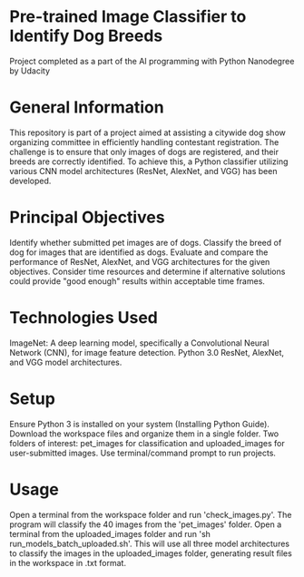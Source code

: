 # Pre-trained Image Classifier to Identify Dog Breeds
Project completed as a part of the AI programming with Python Nanodegree by Udacity

# General Information
This repository is part of a project aimed at assisting a citywide dog show organizing committee in efficiently handling contestant registration. The challenge is to ensure that only images of dogs are registered, and their breeds are correctly identified. To achieve this, a Python classifier utilizing various CNN model architectures (ResNet, AlexNet, and VGG) has been developed.

# Principal Objectives
Identify whether submitted pet images are of dogs.
Classify the breed of dog for images that are identified as dogs.
Evaluate and compare the performance of ResNet, AlexNet, and VGG architectures for the given objectives.
Consider time resources and determine if alternative solutions could provide "good enough" results within acceptable time frames.

# Technologies Used
ImageNet: A deep learning model, specifically a Convolutional Neural Network (CNN), for image feature detection.
Python 3.0
ResNet, AlexNet, and VGG model architectures.

# Setup
Ensure Python 3 is installed on your system (Installing Python Guide).
Download the workspace files and organize them in a single folder.
Two folders of interest: pet_images for classification and uploaded_images for user-submitted images.
Use terminal/command prompt to run projects.

# Usage
Open a terminal from the workspace folder and run 'check_images.py'. The program will classify the 40 images from the 'pet_images' folder.
Open a terminal from the uploaded_images folder and run 'sh run_models_batch_uploaded.sh'. This will use all three model architectures to classify the images in the uploaded_images folder, generating result files in the workspace in .txt format.
